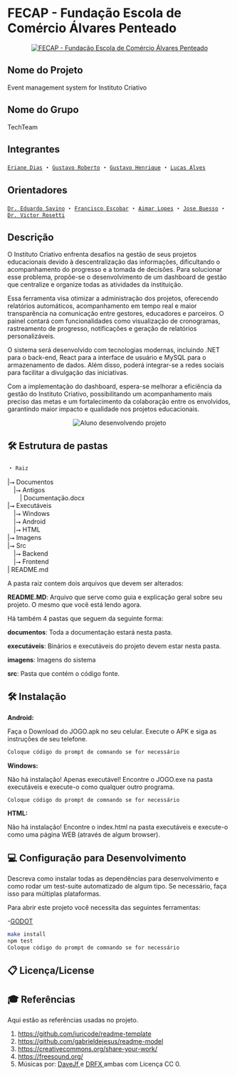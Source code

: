 # FECAP - Fundação Escola de Comércio Álvares Penteado

<p align="center">
<a href= "https://www.fecap.br/"><img src="https://encrypted-tbn0.gstatic.com/images?q=tbn:ANd9GcRhZPrRa89Kma0ZZogxm0pi-tCn_TLKeHGVxywp-LXAFGR3B1DPouAJYHgKZGV0XTEf4AE&usqp=CAU" alt="FECAP - Fundação Escola de Comércio Álvares Penteado" border="0"></a>
</p>

## Nome do Projeto

<p><strong></strong>Event management system for Instituto Criativo</p>

## Nome do Grupo

<P>TechTeam</P>

## Integrantes

<a href="https://www.linkedin.com/in/eriane-dos-santos-oliveira-cfp-pqo-paap-53116292/">`Eriane Dias`</a> ・
<a href="https://github.com/DevGustar">`Gustavo Roberto`</a> ・
<a href="">`Gustavo Henrique`</a> ・
<a href="https://www.linkedin.com/in/lucas-alves-bernardo-093871252?utm_source=share&utm_campaign=share_via&utm_content=profile&utm_medium=android_app">`Lucas Alves`</a>

## Orientadores

<a href="https://www.linkedin.com/in/eduardo-savino-gomes-77833a10/">`Dr. Eduardo Savino`</a> ・
<a href="https://www.linkedin.com/in/francisco-escobar/">`Francisco Escobar`</a> ・
<a href="https://www.linkedin.com/in/aimarlopes/">`Aimar Lopes`</a> ・
<a href="https://www.linkedin.com/in/jbuesso/">`Jose Buesso`</a>  ・
<a href="https://www.linkedin.com/in/victorbarq/?originalSubdomain=br">`Dr. Victor Rosetti`</a>

## Descrição

<p>O Instituto Criativo enfrenta desafios na gestão de seus projetos educacionais devido à descentralização das informações, dificultando o acompanhamento do progresso e a tomada de decisões. Para solucionar esse problema, propõe-se o desenvolvimento de um dashboard de gestão que centralize e organize todas as atividades da instituição.</p>

<p>Essa ferramenta visa otimizar a administração dos projetos, oferecendo relatórios automáticos, acompanhamento em tempo real e maior transparência na comunicação entre gestores, educadores e parceiros. O painel contará com funcionalidades como visualização de cronogramas, rastreamento de progresso, notificações e geração de relatórios personalizáveis.</p>

<p>O sistema será desenvolvido com tecnologias modernas, incluindo .NET para o back-end, React para a interface de usuário e MySQL para o armazenamento de dados. Além disso, poderá integrar-se a redes sociais para facilitar a divulgação das iniciativas.</p>

<p>Com a implementação do dashboard, espera-se melhorar a eficiência da gestão do Instituto Criativo, possibilitando um acompanhamento mais preciso das metas e um fortalecimento da colaboração entre os envolvidos, garantindo maior impacto e qualidade nos projetos educacionais.</p>

<p align="center">
<img src="https://institutocriativo.com.br/images/foto_lucy-p-500.jpeg" alt="Aluno desenvolvendo projeto" border="0">
</p>

## 🛠 Estrutura de pastas

・ `Raiz`<br>

|⭢ Documentos<br>
  &emsp;|⭢ Antigos<br>
  &emsp;&emsp;| Documentação.docx<br>
|⭢ Executáveis<br>
  &emsp;|⭢ Windows<br>
  &emsp;|⭢ Android<br>
  &emsp;|⭢ HTML<br>
|⭢ Imagens<br>
|⭢ Src<br>
  &emsp;|⭢ Backend<br>
  &emsp;|⭢ Frontend<br>
| README.md<br>

A pasta raiz contem dois arquivos que devem ser alterados:

<b>README.MD</b>: Arquivo que serve como guia e explicação geral sobre seu projeto. O mesmo que você está lendo agora.

Há também 4 pastas que seguem da seguinte forma:

<b>documentos</b>: Toda a documentação estará nesta pasta.

<b>executáveis</b>: Binários e executáveis do projeto devem estar nesta pasta.

<b>imagens</b>: Imagens do sistema

<b>src</b>: Pasta que contém o código fonte.

## 🛠 Instalação

<b>Android:</b>

Faça o Download do JOGO.apk no seu celular.
Execute o APK e siga as instruções de seu telefone.

```sh
Coloque código do prompt de comnando se for necessário
```

<b>Windows:</b>

Não há instalação! Apenas executável!
Encontre o JOGO.exe na pasta executáveis e execute-o como qualquer outro programa.

```sh
Coloque código do prompt de comnando se for necessário
```

<b>HTML:</b>

Não há instalação!
Encontre o index.html na pasta executáveis e execute-o como uma página WEB (através de algum browser).

## 💻 Configuração para Desenvolvimento

Descreva como instalar todas as dependências para desenvolvimento e como rodar um test-suite automatizado de algum tipo. Se necessário, faça isso para múltiplas plataformas.

Para abrir este projeto você necessita das seguintes ferramentas:

-<a href="https://godotengine.org/download">GODOT</a>

```sh
make install
npm test
Coloque código do prompt de comnando se for necessário
```

## 📋 Licença/License


## 🎓 Referências

Aqui estão as referências usadas no projeto.

1. <https://github.com/iuricode/readme-template>
2. <https://github.com/gabrieldejesus/readme-model>
3. <https://creativecommons.org/share-your-work/>
4. <https://freesound.org/>
5. Músicas por: <a href="https://freesound.org/people/DaveJf/sounds/616544/"> DaveJf </a> e <a href="https://freesound.org/people/DRFX/sounds/338986/"> DRFX </a> ambas com Licença CC 0.
